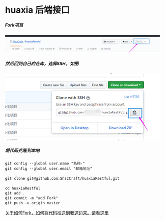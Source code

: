 # huaxia 后端接口

##### Fork项目
![Fork](/.remarks/Fork.png)

##### 然后回到自己的仓库，选择SSH，如图

![Fork](/.remarks/Clone.png)

##### 将代码克隆到本地

```
git config --global user.name "名称·"
git config --global user.email "邮箱地址"
 
git clone git@github.com:ShszCraft/huaxiaRestful.git
 
cd huaxiaRestful 
git add .
git commit -m "add Fork"
git push -u origin master
```

[关于如何Fork，如何将代码推送到我这边来。请看这里](https://www.cnblogs.com/southday/p/10010876.html)


